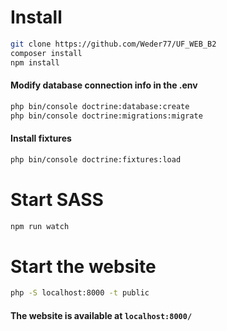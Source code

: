 # Install 
```bash
git clone https://github.com/Weder77/UF_WEB_B2
composer install
npm install
```

#### Modify database connection info in the .env
```bash
php bin/console doctrine:database:create
php bin/console doctrine:migrations:migrate
```

#### Install fixtures
```bash
php bin/console doctrine:fixtures:load 
```


# Start SASS
```bash
npm run watch
```

# Start the website
```bash
php -S localhost:8000 -t public
```
#### The website is available at `localhost:8000/`
